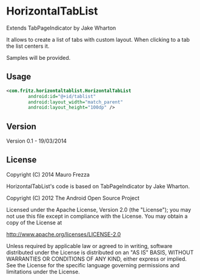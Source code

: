 HorizontalTabList
=================

Extends TabPageIndicator by Jake Wharton

It allows to create a list of tabs with custom layout. When clicking to a tab
the list centers it.

Samples will be provided.

Usage
--------

```xml
<com.fritz.horizontaltablist.HorizontalTabList
        android:id="@+id/tablist"
        android:layout_width="match_parent"
        android:layout_height="100dp" />
```

Version
--------

Version 0.1 - 19/03/2014

License
--------

Copyright (C) 2014 Mauro Frezza

HorizontalTabList's code is based on TabPageIndicator by 
Jake Wharton.

Copyright (C) 2012 The Android Open Source Project

Licensed under the Apache License, Version 2.0 (the "License");
you may not use this file except in compliance with the License.
You may obtain a copy of the License at

   http://www.apache.org/licenses/LICENSE-2.0

Unless required by applicable law or agreed to in writing, software
distributed under the License is distributed on an "AS IS" BASIS,
WITHOUT WARRANTIES OR CONDITIONS OF ANY KIND, either express or implied.
See the License for the specific language governing permissions and
limitations under the License.

